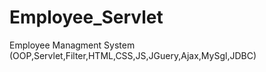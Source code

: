# Employee_Servlet
Employee Managment System (OOP,Servlet,Filter,HTML,CSS,JS,JGuery,Ajax,MySgl,JDBC)
